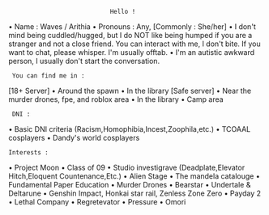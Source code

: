                                 Hello !

• Name : Waves / Arithia
• Pronouns : Any, [Commonly : She/her]
• I don't mind being cuddled/hugged, but I do NOT like being humped if you are a stranger and not a close friend.
  You can interact with me, I don't bite. If you want to chat, please whisper. I'm usually offtab.
• I'm an autistic awkward person, I usually don't start the conversation.

     You can find me in :
     
 [18+ Server]
• Around the spawn
• In the library
 [Safe server]
• Near the murder drones, fpe, and roblox area
• In the library
• Camp area

     DNI :
     
• Basic DNI criteria (Racism,Homophibia,Incest,Zoophila,etc.)
• TCOAAL cosplayers 
• Dandy's world cosplayers

    Interests :
• Project Moon
• Class of 09
• Studio investigrave (Deadplate,Elevator Hitch,Eloquent Countenance,Etc.)
• Alien Stage
• The mandela catalouge
• Fundamental Paper Education
• Murder Drones
• Bearstar
• Undertale & Deltarune
• Genshin Impact, Honkai star rail, Zenless Zone Zero
• Payday 2
• Lethal Company
• Regretevator
• Pressure
• Omori

